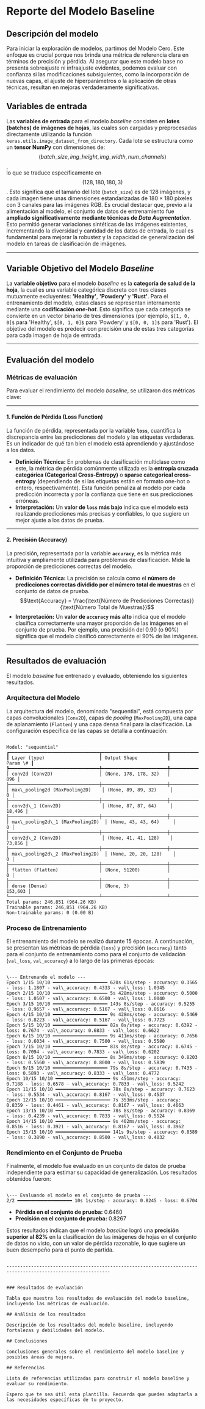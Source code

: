 

# Reporte del Modelo Baseline

## Descripción del modelo

Para iniciar la exploración de modelos, partimos del Modelo Cero. Este enfoque es crucial porque nos brinda 
una métrica de referencia clara en términos de precisión y pérdida. Al asegurar que este modelo base no presenta 
sobreajuste ni infraajuste evidentes, podemos evaluar con confianza si las modificaciones subsiguientes, 
como la incorporación de nuevas capas, el ajuste de hiperparámetros o la aplicación de otras técnicas, resultan en mejoras verdaderamente significativas.

## Variables de entrada

Las **variables de entrada** para el modelo *baseline* consisten en **lotes (batches) de imágenes de hojas**, 
las cuales son cargadas y preprocesadas directamente utilizando la función `keras.utils.image_dataset_from_directory`. 
Cada lote se estructura como un **tensor NumPy** con dimensiones de: $$(batch\_size, img\_height, img\_width, num\_channels)$$,  
lo que se traduce específicamente en $$(128, 180, 180, 3)$$. Esto significa que el tamaño del lote (`batch_size`) es de $128$ imágenes, 
y cada imagen tiene unas dimensiones estandarizadas de ${180 \times 180}$ píxeles con $3$ canales para las imágenes RGB. Es crucial destacar que, 
previo a la alimentación al modelo, el conjunto de datos de entrenamiento fue **ampliado significativamente mediante técnicas de *Data Augmentation***. 
Esto permitió generar variaciones sintéticas de las imágenes existentes, incrementando la diversidad y cantidad de los datos de entrada, 
lo cual es fundamental para mejorar la robustez y la capacidad de generalización del modelo en tareas de clasificación de imágenes.

---

## Variable Objetivo del Modelo *Baseline*

La **variable objetivo** para el modelo *baseline* es la **categoría de salud de la hoja**, la cual es una variable categórica discreta con tres clases mutuamente excluyentes: 
**'Healthy'**, **'Powdery'** y **'Rust'**. Para el entrenamiento del modelo, estas clases se representan internamente mediante una **codificación *one-hot***. 
Esto significa que cada categoría se convierte en un vector binario de tres dimensiones (por ejemplo, `$[1, 0, 0]$` para 'Healthy', `$[0, 1, 0]$` para 
'Powdery' y `$[0, 0, 1]$` para 'Rust'). El objetivo del modelo es predecir con precisión una de estas tres categorías para cada imagen de hoja de entrada.

---

## Evaluación del modelo

### Métricas de evaluación
Para evaluar el rendimiento del modelo *baseline*, se utilizaron dos métricas clave:

---

#### 1. Función de Pérdida (Loss Function)

La función de pérdida, representada por la variable **`loss`**, cuantifica la discrepancia entre las predicciones del modelo y las etiquetas verdaderas. Es un indicador de qué tan bien el modelo está aprendiendo y ajustándose a los datos.

* **Definición Técnica:** En problemas de clasificación multiclase como este, la métrica de pérdida comúnmente utilizada es la **entropía cruzada categórica (Categorical Cross-Entropy)** o **sparse categorical cross-entropy** (dependiendo de si las etiquetas están en formato one-hot o entero, respectivamente). Esta función penaliza al modelo por cada predicción incorrecta y por la confianza que tiene en sus predicciones erróneas.
* **Interpretación:** Un **valor de `loss` más bajo** indica que el modelo está realizando predicciones más precisas y confiables, lo que sugiere un mejor ajuste a los datos de prueba.

---

#### 2. Precisión (Accuracy)

La precisión, representada por la variable **`accuracy`**, es la métrica más intuitiva y ampliamente utilizada para problemas de clasificación. Mide la proporción de predicciones correctas del modelo.

* **Definición Técnica:** La precisión se calcula como el **número de predicciones correctas dividido por el número total de muestras** en el conjunto de datos de prueba.
    $$\text{Accuracy} = \frac{\text{Número de Predicciones Correctas}}{\text{Número Total de Muestras}}$$
* **Interpretación:** Un **valor de `accuracy` más alto** indica que el modelo clasifica correctamente una mayor proporción de las imágenes en el conjunto de prueba. Por ejemplo, una precisión del $0.90$ (o $90\%$) significa que el modelo clasificó correctamente el $90\%$ de las imágenes.

---

## Resultados de evaluación

El modelo *baseline* fue entrenado y evaluado, obteniendo los siguientes resultados.

### Arquitectura del Modelo

La arquitectura del modelo, denominada "sequential", está compuesta por capas convolucionales (`Conv2D`), capas de *pooling* (`MaxPooling2D`), una capa de aplanamiento (`Flatten`) y una capa densa final para la clasificación. La configuración específica de las capas se detalla a continuación:

```

Model: "sequential"
┏━━━━━━━━━━━━━━━━━━━━━━━━━━━━━━━━━┳━━━━━━━━━━━━━━━━━━━━━━━━┳━━━━━━━━━━━━━━━┓
┃ Layer (type)                    ┃ Output Shape           ┃       Param \# ┃
┡━━━━━━━━━━━━━━━━━━━━━━━━━━━━━━━━━╇━━━━━━━━━━━━━━━━━━━━━━━━╇━━━━━━━━━━━━━━━┩
│ conv2d (Conv2D)                 │ (None, 178, 178, 32)   │           896 │
├─────────────────────────────────┼────────────────────────┼───────────────┤
│ max\_pooling2d (MaxPooling2D)    │ (None, 89, 89, 32)     │             0 │
├─────────────────────────────────┼────────────────────────┼───────────────┤
│ conv2d\_1 (Conv2D)               │ (None, 87, 87, 64)     │        18,496 │
├─────────────────────────────────┼────────────────────────┼───────────────┤
│ max\_pooling2d\_1 (MaxPooling2D)  │ (None, 43, 43, 64)     │             0 │
├─────────────────────────────────┼────────────────────────┼───────────────┤
│ conv2d\_2 (Conv2D)               │ (None, 41, 41, 128)    │        73,856 │
├─────────────────────────────────┼────────────────────────┼───────────────┤
│ max\_pooling2d\_2 (MaxPooling2D)  │ (None, 20, 20, 128)    │             0 │
├─────────────────────────────────┼────────────────────────┼───────────────┤
│ flatten (Flatten)               │ (None, 51200)          │             0 │
├─────────────────────────────────┼────────────────────────┼───────────────┤
│ dense (Dense)                   │ (None, 3)              │       153,603 │
└─────────────────────────────────┴────────────────────────┴───────────────┘
Total params: 246,851 (964.26 KB)
Trainable params: 246,851 (964.26 KB)
Non-trainable params: 0 (0.00 B)

```

### Proceso de Entrenamiento

El entrenamiento del modelo se realizó durante $15$ épocas. A continuación, se presentan las métricas de pérdida (`loss`) y precisión (`accuracy`) tanto para el conjunto de entrenamiento como para el conjunto de validación (`val_loss`, `val_accuracy`) a lo largo de las primeras épocas:

```

\--- Entrenando el modelo ---
Epoch 1/15 10/10 ━━━━━━━━━━━━━━━━━━━━ 620s 61s/step - accuracy: 0.3565 - loss: 1.1807 - val\_accuracy: 0.4333 - val\_loss: 1.0345
Epoch 2/15 10/10 ━━━━━━━━━━━━━━━━━━━━ 5s 428ms/step - accuracy: 0.5000 - loss: 1.0507 - val\_accuracy: 0.6500 - val\_loss: 1.0040
Epoch 3/15 10/10 ━━━━━━━━━━━━━━━━━━━━ 143s 8s/step - accuracy: 0.5255 - loss: 0.9657 - val\_accuracy: 0.5167 - val\_loss: 0.8616
Epoch 4/15 10/10 ━━━━━━━━━━━━━━━━━━━━ 9s 428ms/step - accuracy: 0.5469 - loss: 0.8223 - val\_accuracy: 0.5167 - val\_loss: 0.7723
Epoch 5/15 10/10 ━━━━━━━━━━━━━━━━━━━━ 82s 8s/step - accuracy: 0.6392 - loss: 0.7674 - val\_accuracy: 0.6833 - val\_loss: 0.6622
Epoch 6/15 10/10 ━━━━━━━━━━━━━━━━━━━━ 9s 411ms/step - accuracy: 0.7656 - loss: 0.6034 - val\_accuracy: 0.7500 - val\_loss: 0.5580
Epoch 7/15 10/10 ━━━━━━━━━━━━━━━━━━━━ 83s 8s/step - accuracy: 0.6745 - loss: 0.7094 - val\_accuracy: 0.7833 - val\_loss: 0.6202
Epoch 8/15 10/10 ━━━━━━━━━━━━━━━━━━━━ 8s 349ms/step - accuracy: 0.8203 - loss: 0.5560 - val\_accuracy: 0.8000 - val\_loss: 0.5839
Epoch 9/15 10/10 ━━━━━━━━━━━━━━━━━━━━ 79s 8s/step - accuracy: 0.7435 - loss: 0.5893 - val\_accuracy: 0.8333 - val\_loss: 0.4772
Epoch 10/15 10/10 ━━━━━━━━━━━━━━━━━━━━ 9s 451ms/step - accuracy: 0.7188 - loss: 0.6578 - val\_accuracy: 0.7833 - val\_loss: 0.5242
Epoch 11/15 10/10 ━━━━━━━━━━━━━━━━━━━━ 78s 8s/step - accuracy: 0.7623 - loss: 0.5534 - val\_accuracy: 0.8167 - val\_loss: 0.4537
Epoch 12/15 10/10 ━━━━━━━━━━━━━━━━━━━━ 7s 353ms/step - accuracy: 0.8359 - loss: 0.4461 - val\_accuracy: 0.8167 - val\_loss: 0.4663
Epoch 13/15 10/10 ━━━━━━━━━━━━━━━━━━━━ 78s 8s/step - accuracy: 0.8369 - loss: 0.4239 - val\_accuracy: 0.7833 - val\_loss: 0.5524
Epoch 14/15 10/10 ━━━━━━━━━━━━━━━━━━━━ 9s 402ms/step - accuracy: 0.8516 - loss: 0.3921 - val\_accuracy: 0.8167 - val\_loss: 0.3962
Epoch 15/15 10/10 ━━━━━━━━━━━━━━━━━━━━ 141s 9s/step - accuracy: 0.8589 - loss: 0.3890 - val\_accuracy: 0.8500 - val\_loss: 0.4032

```

### Rendimiento en el Conjunto de Prueba

Finalmente, el modelo fue evaluado en un conjunto de datos de prueba independiente para estimar su capacidad de generalización. Los resultados obtenidos fueron:

```

\--- Evaluando el modelo en el conjunto de prueba ---
2/2 ━━━━━━━━━━━━━━━━━━━━ 10s 1s/step - accuracy: 0.8245 - loss: 0.6704

```

* **Pérdida en el conjunto de prueba:** $0.6460$
* **Precisión en el conjunto de prueba:** $0.8267$

Estos resultados indican que el modelo *baseline* logró una **precisión superior al $82\%$** en la clasificación de las imágenes de hojas en el conjunto de datos no visto, con un valor de pérdida razonable, lo que sugiere un buen desempeño para el punto de partida.
```

------------------------------------------------------------------------------------------------------------


### Resultados de evaluación

Tabla que muestra los resultados de evaluación del modelo baseline, incluyendo las métricas de evaluación.

## Análisis de los resultados

Descripción de los resultados del modelo baseline, incluyendo fortalezas y debilidades del modelo.

## Conclusiones

Conclusiones generales sobre el rendimiento del modelo baseline y posibles áreas de mejora.

## Referencias

Lista de referencias utilizadas para construir el modelo baseline y evaluar su rendimiento.

Espero que te sea útil esta plantilla. Recuerda que puedes adaptarla a las necesidades específicas de tu proyecto.
